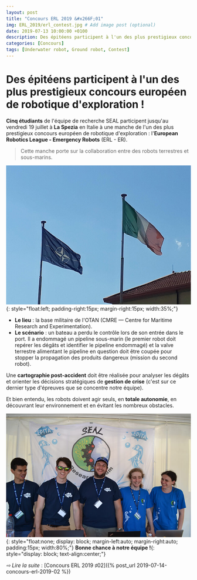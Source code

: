 ```yaml
---
layout: post
title: "Concours ERL 2019 &#x266F;01"
img: ERL_2019/erl_contest.jpg # Add image post (optional)
date: 2019-07-13 10:00:00 +0100
description: Des épitéens participent à l'un des plus prestigieux concours européen de robotique d'exploration ! (SEAL&#x40;ERL2019, &#x266F;01)
categories: [Concours]
tags: [Underwater robot, Ground robot, Contest]
---
```



# Des épitéens participent à l'un des plus prestigieux concours européen de robotique d'exploration !
 
**Cinq étudiants** de l'équipe de recherche SEAL participent jusqu'au vendredi 19 juillet à **La Spezia** en Italie à une manche de l'un des plus prestigieux concours européen de robotique d'exploration : l'**European Robotics League - Emergency Robots** (ERL - ER). 

> Cette manche porte sur la collaboration entre des robots terrestres et sous-marins.

![image](/assets/img/ERL_2019/flags.jpg){: style="float:left; padding-right:15px; margin-right:15px; width:35%;"}
* **Le lieu** : la base militaire de l'OTAN (CMRE — Centre for Maritime Research and Experimentation). 
* **Le scénario** : un bateau a perdu le contrôle lors de son entrée dans le port. Il a endommagé un pipeline sous-marin (le premier robot doit repérer les dégâts et identifier le pipeline endommagé) et la valve terrestre alimentant le pipeline en question doit être coupée pour stopper la propagation des produits dangereux (mission du second robot).
 
Une **cartographie post-accident** doit être réalisée pour analyser les dégâts et orienter les décisions stratégiques de **gestion de crise** (c'est sur ce dernier type d'épreuves que se concentre notre équipe). 
 
Et bien entendu, les robots doivent agir seuls, en **totale autonomie**, en découvrant leur environnement et en évitant les nombreux obstacles. 

![image](/assets/img/ERL_2019/students_team_01.jpg){: style="float:none; display: block; margin-left:auto; margin-right:auto; padding:15px; width:80%;"}
**Bonne chance à notre équipe !**{: style="display: block; text-align:center;"}

	

*&#x21E8; Lire la suite* : [Concours ERL 2019 &#x266F;02]({% post_url 2019-07-14-concours-erl-2019-02 %})

<!-- *&#x2192; Découvrir l'édition 2020* : [Concours ERL 2020 &#x266F;O1]({% post_url 2019-07-13-concours-erl-2019-01 %}) -->
<!-- *&#x2192; Revivre l'édition 2019* : [Concours ERL 2019 &#x266F;O1]({% post_url 2019-07-13-concours-erl-2019-01 %}) -->